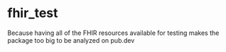 # fhir_test
Because having all of the FHIR resources available for testing makes the package too big to be analyzed on pub.dev
